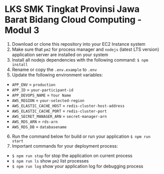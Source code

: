 # LKS SMK Tingkat Provinsi Jawa Barat Bidang Cloud Computing - Modul 3
1. Download or clone this repository into your EC2 Instance system
2. Make sure that `pm2` for process manager and `nodejs` (latest LTS version) application server are installed on your system
3. Install all nodejs dependencies with the following command:
	 `$ npm install`
4. Rename or copy the `.env.example` to `.env`
5. Update the following environment variables:
* `APP_ENV` = `production`
* `APP_ID` = `your-participant-id`
* `APP_DEVOPS_NAME` = `Your Name`
* `AWS_REGION` = `your-selected-region`
* `AWS_ELASTIC_CACHE_HOST` = `redis-cluster-host-address`
* `AWS_ELASTIC_CACHE_PORT` = `redis-cluster-port`
* `AWS_SECRET_MANAGER_ARN` = `secret-manager-arn`
* `AWS_RDS_ARN` = `rds-arn`
* `AWS_RDS_DB` = `databasename`
6. Run the command below for build or run your application
	`$ npm run start`
7. Important commands for your deployment process:
* `$ npm run stop` for stop the application on current process
* `$ npm run ls` show `pm2` list processes
* `$ npm run log` show your application log for debugging process
